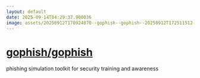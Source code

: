 ```yaml
---
layout: default
date: 2025-09-14T04:29:37.900036
image: assets/20250912T170924070--gophish--gophish--20250912T172511512--cropped.png
---
```


# [gophish/gophish](https://github.com/gophish/gophish)

phishing simulation toolkit for security training and awareness

